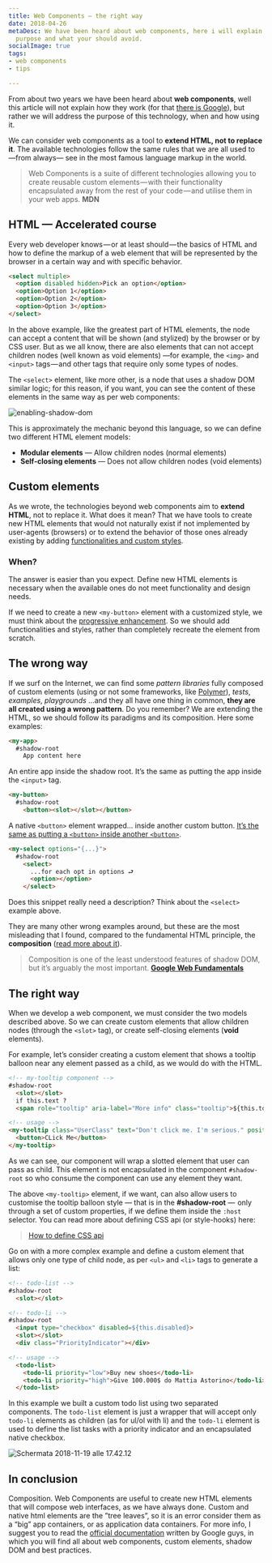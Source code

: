 ```yaml
---
title: Web Components — the right way
date: 2018-04-26
metaDesc: We have been heard about web components, here i will explain the technology
  purpose and what your should avoid.
socialImage: true
tags:
- web components
- tips

---
```

From about two years we have been heard about **web components**, well this article will not explain how they work (for that [there is Google](http://bfy.tw/H9oY)), but rather we will address the purpose of this technology, when and how using it.

We can consider web components as a tool to **extend HTML, not to replace it**. The available technologies follow the same rules that we are all used to —from always— see in the most famous language markup in the world.

> Web Components is a suite of different technologies allowing you to create reusable custom elements — with their functionality encapsulated away from the rest of your code — and utilise them in your web apps. **MDN**

## HTML — Accelerated course

Every web developer knows — or at least should — the basics of HTML and how to define the markup of a web element that will be represented by the browser in a certain way and with specific behavior.

```html
<select multiple>
  <option disabled hidden>Pick an option</option>
  <option>Option 1</option>
  <option>Option 2</option>
  <option>Option 3</option>
</select>
```

In the above example, like the greatest part of HTML elements, the node can accept a content that will be shown (and stylized) by the browser or by CSS user. But as we all know, there are also elements that can not accept children nodes (well known as void elements) —for example, the `<img>` and `<input>` tags — and other tags that require only some types of nodes.

The `<select>` element, like more other, is a node that uses a shadow DOM similar logic; for this reason, if you want, you can see the content of these elements in the same way as per web components:

![enabling-shadow-dom](https://eqsc.gumlet.io/images/stories/enabling-shadow-dom.gif)

This is approximately the mechanic beyond this language, so we can define two different HTML element models:

* **Modular elements** — Allow children nodes (normal elements)
* **Self-closing elements** — Does not allow children nodes (void elements)

## Custom elements

As we wrote, the technologies beyond web components aim to **extend HTML**, not to replace it. What does it mean? That we have tools to create new HTML elements that would not naturally exist if not implemented by user-agents (browsers) or to extend the behavior of those ones already existing by adding [functionalities and custom styles](https://developers.google.com/web/fundamentals/web-components/shadowdom#host).

### When?

The answer is easier than you expect. Define new HTML elements is necessary when the available ones do not meet functionality and design needs.

If we need to create a new `<my-button>` element with a customized style, we must think about the [progressive enhancement](https://en.wikipedia.org/wiki/Progressive_enhancement). So we should add functionalities and styles, rather than completely recreate the element from scratch.

## The wrong way

If we surf on the Internet, we can find some _pattern libraries_ fully composed of custom elements (using or not some frameworks, like [Polymer](https://www.polymer-project.org/)), _tests_, _examples_, _playgrounds_ …and they all have one thing in common, **they are all created using a wrong pattern**. Do you remember? We are extending the HTML, so we should follow its paradigms and its composition. Here some examples:

```html
<my-app>
  #shadow-root
    App content here
```

An entire app inside the shadow root. It’s the same as putting the app inside the `<input>` tag.

```html
<my-button>
  #shadow-root
    <button><slot></slot></button>
```

A native `<button>` element wrapped… inside another custom button. [It’s the same as putting a `<button>` inside another `<button>`](https://inception.davepedu.com/).

```html
<my-select options="{...}">
  #shadow-root
    <select>
      ...for each opt in options ⮐
      <option></option>
    </select>
```

Does this snippet really need a description? Think about the `<select>` example above.

They are many other wrong examples around, but these are the most misleading that I found, compared to the fundamental HTML principle, the **composition** ([read more about it](https://developers.google.com/web/fundamentals/web-components/shadowdom#composition_slot)).

> Composition is one of the least understood features of shadow DOM, but it’s arguably the most important.
> [**Google Web Fundamentals**](https://developers.google.com/web/fundamentals/web-components/shadowdom#composition_slot)

## The right way

When we develop a web component, we must consider the two models described above. So we can create custom elements that allow children nodes (through the `<slot>` tag), or create self-closing elements (**void** elements).

For example, let’s consider creating a custom element that shows a tooltip balloon near any element passed as a child, as we would do with the HTML.

```html
<!-- my-tooltip component -->
#shadow-root
  <slot></slot>
  if this.text ?
  <span role="tooltip" aria-label="More info" class="tooltip">${this.tooltip}</span>
```

```html
<!-- usage -->
<my-tooltip class="UserClass" text="Don't click me. I'm serious." position="right">
  <button>CLick Me</button>
</my-tooltip>
```

As we can see, our component will wrap a slotted element that user can pass as child. This element is not encapsulated in the component `#shadow-root` so who consume the component can use any element they want.

The above `<my-tooltip>` element, if we want, can also allow users to customise the tooltip balloon style — that is in the **#shadow-root** —  only through a set of custom properties, if we define them inside the `:host` selector. You can read more about defining CSS api (or style-hooks) here:

> [How to define CSS api](https://equinsuocha.io/blog/how-to-define-css-api/)

Go on with a more complex example and define a custom element that allows only one type of child node, as per `<ul>` and `<li>` tags to generate a list:

```html
<!-- todo-list -->
#shadow-root
  <slot></slot>
```

```html
<!-- todo-li -->
#shadow-root
  <input type="checkbox" disabled=${this.disabled}>
  <slot></slot>
  <div class="PriorityIndicator"></div>
```

```html
<!-- usage -->
  <todo-list>
    <todo-li priority="low">Buy new shoes</todo-li>
    <todo-li priority="high">Give 100.000$ do Mattia Astorino</todo-li>
  </todo-list>
```

In this example we built a custom todo list using two separated components. The `todo-list` element is just a wrapper that will accept only `todo-li` elements as children (as for ul/ol with li) and the `todo-li` element is used to define the list tasks with a priority indicator and an encapsulated native checkbox.

![Schermata 2018-11-19 alle 17.42.12](https://images.ctfassets.net/gz0sygvqczyz/2YhYmaXUWAESI4uQs6Yeqm/602f69c6b349c910d212058fb0c403ea/Schermata_2018-11-19_alle_17.42.12.png)

## In conclusion

Composition. Web Components are useful to create new HTML elements that will compose web interfaces, as we have always done. Custom and native html elements are the ”tree leaves”, so it is an error consider them as a “big” app containers, or as application data containers. For more info, I suggest you to read the [official documentation](https://developers.google.com/web/fundamentals/web-components/) written by Google guys, in which you will find all about web components, custom elements, shadow DOM and best practices.